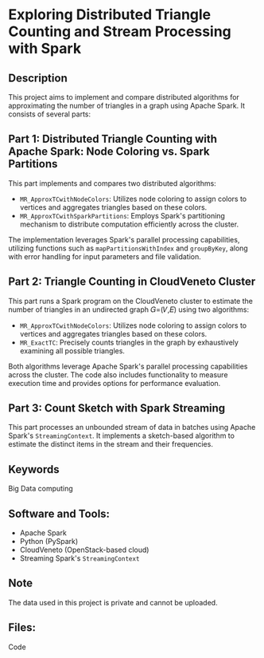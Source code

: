 # Exploring Distributed Triangle Counting and Stream Processing with Spark

## Description
This project aims to implement and compare distributed algorithms for approximating the number of triangles in a graph using Apache Spark. It consists of several parts:

## Part 1: Distributed Triangle Counting with Apache Spark: Node Coloring vs. Spark Partitions
This part implements and compares two distributed algorithms:

- `MR_ApproxTCwithNodeColors`: Utilizes node coloring to assign colors to vertices and aggregates triangles based on these colors.
- `MR_ApproxTCwithSparkPartitions`: Employs Spark's partitioning mechanism to distribute computation efficiently across the cluster.

The implementation leverages Spark's parallel processing capabilities, utilizing functions such as `mapPartitionsWithIndex` and `groupByKey`, along with error handling for input parameters and file validation.

## Part 2: Triangle Counting in CloudVeneto Cluster
This part runs a Spark program on the CloudVeneto cluster to estimate the number of triangles in an undirected graph 𝐺=(𝑉,𝐸) using two algorithms:

- `MR_ApproxTCwithNodeColors`: Utilizes node coloring to assign colors to vertices and aggregates triangles based on these colors.
- `MR_ExactTC`: Precisely counts triangles in the graph by exhaustively examining all possible triangles.

Both algorithms leverage Apache Spark's parallel processing capabilities across the cluster. The code also includes functionality to measure execution time and provides options for performance evaluation.

## Part 3: Count Sketch with Spark Streaming
This part processes an unbounded stream of data in batches using Apache Spark's `StreamingContext`. It implements a sketch-based algorithm to estimate the distinct items in the stream and their frequencies.

## Keywords
Big Data computing

## Software and Tools:
- Apache Spark
- Python (PySpark)
- CloudVeneto (OpenStack-based cloud)
- Streaming Spark's `StreamingContext`

## Note
The data used in this project is private and cannot be uploaded.

## Files:
Code

